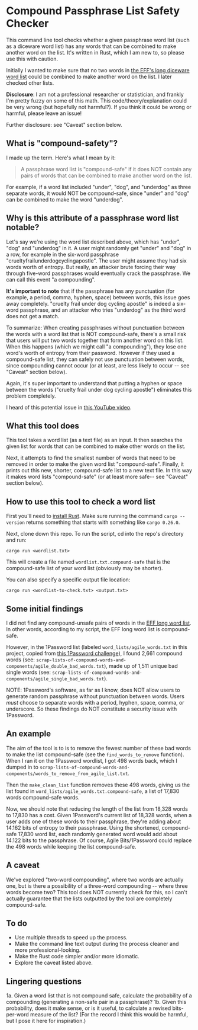 # Compound Passphrase List Safety Checker

This command line tool checks whether a given passphrase word list (such as a diceware word list) has any words that can be combined to make another word on the list. It's written in Rust, which I am new to, so please use this with caution.

Initially I wanted to make sure that no two words in [the EFF's long diceware word list](https://www.eff.org/deeplinks/2016/07/new-wordlists-random-passphrases) could be combined to make another word on the list. I later checked other lists.

**Disclosure**: I am not a professional researcher or statistician, and frankly I'm pretty fuzzy on some of this math. This code/theory/explanation could be very wrong (but hopefully not harmful?). If you think it could be wrong or harmful, please leave an issue! 

Further disclosure: see "Caveat" section below.

## What is "compound-safety"? 

I made up the term. Here's what I mean by it: 

> A passphrase word list is "compound-safe" if it does NOT contain any pairs of words that can be combined to make another word on the list. 

For example, if a word list included "under", "dog", and "underdog" as three separate words, it would NOT be compound-safe, since "under" and "dog" can be combined to make the word "underdog".

## Why is this attribute of a passphrase word list notable? 

Let's say we're using the word list described above, which has "under", "dog" and "underdog" in it. A user might randomly get "under" and "dog" in a row, for example in the six-word passphrase "crueltyfrailunderdogcyclingapostle". The user might assume they had six words worth of entropy. But really, an attacker brute forcing their way through five-word passphrases would eventually crack the passphrase. We can call this event "a compounding".

**It's important to note** that if the passphrase has any punctuation (for example, a period, comma, hyphen, space) between words, this issue goes away completely. "cruelty frail under dog cycling apostle" is indeed a six-word passphrase, and an attacker who tries "underdog" as the third word does not get a match.

To summarize: When creating passphrases without punctuation between the words with a word list that is NOT compound-safe, there's a small risk that users will put two words together that form another word on this list. When this happens (which we might call "a compounding"), they lose one word's worth of entropy from their password. However if they used a compound-safe list, they can safely not use punctuation between words, since compounding cannot occur (or at least, are less likely to occur -- see "Caveat" section below).

Again, it's super important to understand that putting a hyphen or space between the words ("cruelty frail under dog cycling apostle") eliminates this problem completely.

I heard of this potential issue in [this YouTube video](https://youtu.be/Pe_3cFuSw1E?t=8m36s). 

## What this tool does

This tool takes a word list (as a text file) as an input. It then searches the given list for words that can be combined to make other words on the list.

Next, it attempts to find the smallest number of words that need to be removed in order to make the given word list "compound-safe". Finally, it prints out this new, shorter, compound-safe list to a new text file. In this way it makes word lists "compound-safe" (or at least more safe-- see "Caveat" section below).

## How to use this tool to check a word list

First you'll need to [install Rust](https://www.rust-lang.org/en-US/install.html). Make sure running the command `cargo --version` returns something that starts with something like `cargo 0.26.0`. 

Next, clone down this repo. To run the script, cd into the repo's directory and run:

```
cargo run <wordlist.txt>
```

This will create a file named `wordlist.txt.compound-safe` that is the compound-safe list of your word list (obviously may be shorter). 

You can also specify a specific output file location:

```
cargo run <wordlist-to-check.txt> <output.txt>
```


## Some initial findings

I did not find any compound-unsafe pairs of words in the [EFF long word list](https://www.eff.org/deeplinks/2016/07/new-wordlists-random-passphrases). In other words, according to my script, the EFF long word list is compound-safe.

However, in the 1Password list (labeled `word_lists/agile_words.txt` in this project, copied from [this 1Password challenge](https://github.com/agilebits/crackme/blob/master/doc/AgileWords.txt)), I found 2,661 compound words (see: `scrap-lists-of-compound-words-and-components/agile_double_bad_words.txt`), made up of 1,511 unique bad single words (see: `scrap-lists-of-compound-words-and-components/agile_single_bad_words.txt`). 

NOTE: 1Password's software, as far as I know, does NOT allow users to generate random passphrase without punctuation between words. Users _must_ choose to separate words with a period, hyphen, space, comma, or underscore. So these findings do NOT constitute a security issue with 1Password.

## An example

The aim of the tool is to  is to remove the fewest number of these bad words to make the list compound-safe (see the `find_words_to_remove` function). When I ran it on the 1Password wordlist, I got 498 words back, which I dumped in to `scrap-lists-of-compound-words-and-components/words_to_remove_from_agile_list.txt`. 

Then the `make_clean_list` function removes these 498 words, giving us the list found in `word_lists/agile_words.txt.compound-safe`, a list of 17,830 words compound-safe words.

Now, we should note that reducing the length of the list from 18,328 words to 17,830 has a cost. Given 1Password's current list of 18,328 words, when a user adds one of these words to their passphrase, they're adding about 14.162 bits of entropy to their passphrase. Using the shortened, compound-safe 17,830 word list, each randomly generated word would add about 14.122 bits to the passphrase. Of course, Agile Bits/1Password could replace the 498 words while keeping the list compound-safe.

## A caveat

We've explored "two-word compounding", where two words are actually one, but is there a possibility of a three-word compounding -- where three words become two? This tool does NOT currently check for this, so I can't actually guarantee that the lists outputted by the tool are completely compound-safe.

## To do

- Use multiple threads to speed up the process. 
- Make the command line text output during the process cleaner and more professional-looking.
- Make the Rust code simpler and/or more idiomatic.
- Explore the caveat listed above.

## Lingering questions

1a. Given a word list that is not compound safe, calculate the probability of a compounding (generating a non-safe pair in a passphrase)? 
1b. Given this probability, does it make sense, or is it useful, to calculate a revised bits-per-word measure of the list? (For the record I think this would be harmful, but I pose it here for inspiration.)


